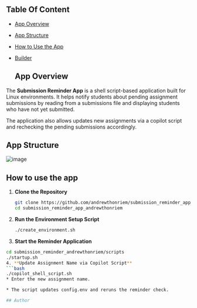 ## Table Of Content
- [App Overview](#app-overview)
- [App Structure](#app-structure)
- [How to Use the App](#how-to-use-the-app)
- [Builder](#builder)

  ## App Overview

The **Submission Reminder App** is a shell script-based application built for Linux environments. It helps notify students about pending assignment submissions by reading from a submissions file and displaying students who have not yet submitted.  

The application also allows updates new assignments via a copilot script and rechecking the pending submissions accordingly.

## App Structure

![image](https://github.com/user-attachments/assets/96d67b1f-ca64-44e9-85b4-b6987ffa1696)

## How to use the app
1. **Clone the Repository**
   ```bash
   git clone https://github.com/andrewthonriem/submission_reminder_app_andrewthonriem.git
   cd submission_reminder_app_andrewthonriem
2. **Run the Environment Setup Script**
   ```bash
   ./create_environment.sh
3. **Start the Reminder Application**
  ```bash
cd submission_reminder_andrewthonriem/scripts
./startup.sh
4. **Update Assignment Name via Copilot Script**
```bash
./copilot_shell_script.sh
* Enter the new assignment name.

* The script updates config.env and reruns the reminder check.

## Author







  
